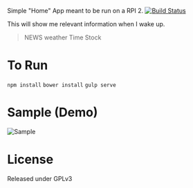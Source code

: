 Simple "Home" App meant to be run on a RPI 2. [![Build Status](https://travis-ci.org/lilnate22/RpiHome.svg?branch=master)](https://travis-ci.org/lilnate22/RpiHome)

This will show me relevant information when I wake up.

>NEWS
>weather
>Time
>Stock

To Run
======
`npm install`
`bower install`
`gulp serve`




Sample (Demo)
=============
![Sample](http://imgur.com/R9GG0mw.jpg "Sample")


License
=======

Released under GPLv3
